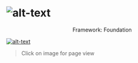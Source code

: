 # ![alt-text](https://i.pinimg.com/originals/ee/ea/90/eeea9015529afaebc3112903e6f66aff.jpg) 

<center>Framework: Foundation</center>


[![alt-text](https://i.ibb.co/8r1msjD/view.png)](https://wietsegielen.github.io/framework-FTW/index.html "view page")
 > Click on image for page view
